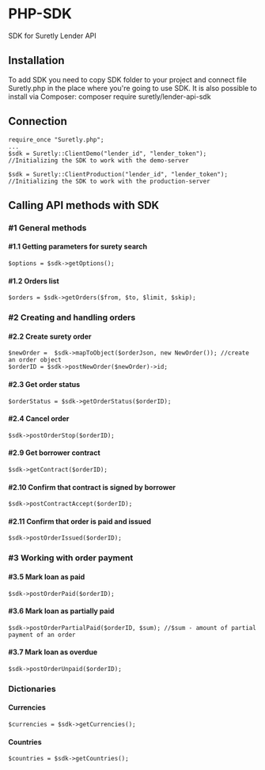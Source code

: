 # PHP-SDK

SDK for Suretly Lender API
## Installation
To add SDK you need to copy SDK folder to your project and connect file Suretly.php in the place where you're going to use SDK. It is also possible to install via Composer: composer require suretly/lender-api-sdk
## Connection
    require_once "Suretly.php";
    ...
    $sdk = Suretly::ClientDemo("lender_id", "lender_token"); //Initializing the SDK to work with the demo-server
    
    $sdk = Suretly::ClientProduction("lender_id", "lender_token"); //Initializing the SDK to work with the production-server

## Calling API methods with SDK

### #1 General methods

#### #1.1 Getting parameters for surety search

    $options = $sdk->getOptions();
#### #1.2 Orders list

    $orders = $sdk->getOrders($from, $to, $limit, $skip);
### #2 Creating and handling orders

#### #2.2 Create surety order
    $newOrder =  $sdk->mapToObject($orderJson, new NewOrder()); //create an order object
    $orderID = $sdk->postNewOrder($newOrder)->id;
    
#### #2.3 Get order status

    $orderStatus = $sdk->getOrderStatus($orderID);
    
#### #2.4 Cancel order
    
    $sdk->postOrderStop($orderID);
    
#### #2.9 Get borrower contract

    $sdk->getContract($orderID);
    
#### #2.10 Confirm that contract is signed by borrower

    $sdk->postContractAccept($orderID);
    
#### #2.11 Confirm that order is paid and issued

    $sdk->postOrderIssued($orderID);
    
### #3 Working with order payment

#### #3.5 Mark loan as paid

    $sdk->postOrderPaid($orderID);
    
#### #3.6 Mark loan as partially paid

    $sdk->postOrderPartialPaid($orderID, $sum); //$sum - amount of partial payment of an order
    
#### #3.7 Mark loan as overdue

    $sdk->postOrderUnpaid($orderID);
    
### Dictionaries

#### Currencies

    $currencies = $sdk->getCurrencies();
    
#### Countries

    $countries = $sdk->getCountries();

